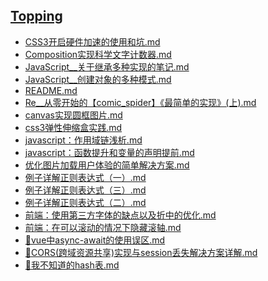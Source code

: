 ## [Topping](./docs/Topping)
- [CSS3开启硬件加速的使用和坑.md](./docs/Topping/CSS3开启硬件加速的使用和坑.md)
- [Composition实现科学文字计数器.md](./docs/Topping/Composition实现科学文字计数器.md)
- [JavaScript__关于继承多种实现的笔记.md](./docs/Topping/JavaScript__关于继承多种实现的笔记.md)
- [JavaScript__创建对象的多种模式.md](./docs/Topping/JavaScript__创建对象的多种模式.md)
- [README.md](./docs/Topping/README.md)
- [Re__从零开始的【comic_spider】《最简单的实现》(上).md](./docs/Topping/Re__从零开始的【comic_spider】《最简单的实现》(上).md)
- [canvas实现圆框图片.md](./docs/Topping/canvas实现圆框图片.md)
- [css3弹性伸缩盒实践.md](./docs/Topping/css3弹性伸缩盒实践.md)
- [javascript：作用域链浅析.md](./docs/Topping/javascript：作用域链浅析.md)
- [javascript：函数提升和变量的声明提前.md](./docs/Topping/javascript：函数提升和变量的声明提前.md)
- [优化图片加载用户体验的简单解决方案.md](./docs/Topping/优化图片加载用户体验的简单解决方案.md)
- [例子详解正则表达式（一）.md](./docs/Topping/例子详解正则表达式（一）.md)
- [例子详解正则表达式（三）.md](./docs/Topping/例子详解正则表达式（三）.md)
- [例子详解正则表达式（二）.md](./docs/Topping/例子详解正则表达式（二）.md)
- [前端：使用第三方字体的缺点以及折中的优化.md](./docs/Topping/前端：使用第三方字体的缺点以及折中的优化.md)
- [前端：在可以滚动的情况下隐藏滚轴.md](./docs/Topping/前端：在可以滚动的情况下隐藏滚轴.md)
- [🐊vue中async-await的使用误区.md](./docs/Topping/🐊vue中async-await的使用误区.md)
- [🐒CORS(跨域资源共享)实现与session丢失解决方案详解.md](./docs/Topping/🐒CORS(跨域资源共享)实现与session丢失解决方案详解.md)
- [🖖我不知道的hash表.md](./docs/Topping/🖖我不知道的hash表.md)
